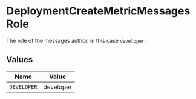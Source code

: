 # DeploymentCreateMetricMessagesRole

The role of the messages author, in this case  `developer`.


## Values

| Name        | Value       |
| ----------- | ----------- |
| `DEVELOPER` | developer   |